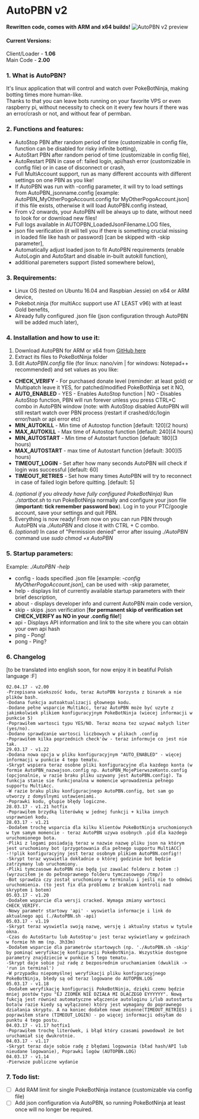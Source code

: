 # **AutoPBN v2**
**Rewritten code, comes with ARM and x64 builds!**
![AutoPBN v2 preview](http://i.imgur.com/O43x1qz.png)
#### Current Versions:
Client/Loader - **1.06**  
Main Code - **2.00**

### 1. What is AutoPBN?
It's linux application that will control and watch over PokeBotNinja, making botting times more human-like.  
Thanks to that you can leave bots running on your favorite VPS or even raspberry pi, without necessity to check on it every few hours if there was an error/crash or not, and without fear of permban. 

### 2. Functions and features:
* AutoStop PBN after random period of time (customizable in config file, function can be disabled for risky infinite botting),
* AutoStart PBN after random period of time (customizable in config file),
* AutoRestart PBN in case of: failed login, api/hash error (customizable in config file) or in case of disconnect or crash,
* Full MultiAccount support, run as many different accounts with different settings on one PBN as you like!
* If AutoPBN was run with -config parameter, it will try to load settings from AutoPBN_jsonname.config [example: AutoPBN_MyOtherPogoAccount.config for MyOtherPogoAccount.json] if this file exists, otherwise it will load AutoPBN.config instead, 
* From v2 onwards, your AutoPBN will be always up to date, without need to look for or download new files! 
* Full logs available in AUTOPBN_LoadedJsonFilename.LOG files,
* json file verification (it will tell you if there is something crucial missing in loaded file like hash or password) [can be skipped with -skip parameter],
* Automatically adjust loaded json to fit AutoPBN requirements (enable AutoLogin and AutoStart and disable in-built autokill function),
* additional paremeters support (listed somewhere below),

### 3. Requirements: 
* Linux OS (tested on Ubuntu 16.04 and Raspbian Jessie) on x64 or ARM device,
* Pokebot.ninja (for multiAcc support use AT LEAST v96) with at least Gold benefits, 
* Already fully configured .json file (json configuration through AutoPBN will be added much later),

### 4. Installation and how to use it:
1. Download AutoPBN for ARM or x64 from [GitHub here](https://github.com/TheRadziu/AutoPBN-v2/releases/latest)
2. Extract its files to PokeBotNinja folder
3. Edit *AutoPBN.config* file (for linux: nano/vim | for windows: Notepad++ recommended) and set values as you like:
* **CHECK_VERIFY** - For purchased donate level (reminder: at least gold) or Multipatch leave it YES, for patched/modified PokeBotNinja set it NO,
* **AUTO_ENABLED** - YES - Enables AutoStop function | NO - Disables AutoStop function, PBN will run forever unless you press CTRL+C combo in AutoPBN window (note: with AutoStop disabled AutoPBN will still restart watch over PBN process (restart if crashed/dc/login error/hash or api error etc)
* **MIN_AUTOKILL** - Min time of Autostop function [default: 120](2 hours)
* **MAX_AUTOKILL** - Max time of Autostop function [default: 240](4 hours)
* **MIN_AUTOSTART** - Min time of Autostart function [default: 180](3 hours)
* **MAX_AUTOSTART** - max time of Autostart function [default: 300](5 hours)
* **TIMEOUT_LOGIN** - Set after how many seconds AutoPBN will check if login was successful [default: 60]
* **TIMEOUT_RETRIES** - Set how many times AutoPBN will try to reconnect in case of failed login before quitting. [default: 5]
4. *(optional if you already have fully configured PokeBotNinja)*  Run *./startbot.sh* to run PokeBotNinja normally and configure your json file (**important: tick remember password box**). Log in to your PTC/google account, save your settings and quit PBN.
5. Everything is now ready! From now on you can run PBN through AutoPBN via *./AutoPBN* and close it with CTRL + C combo.
6. *(optional)* In case of "Permission denied" error after issuing *./AutoPBN* command use *sudo chmod +x AutoPBN*

### 5. Startup parameters:
Example: *./AutoPBN -help*  
* config - loads specified .json file [example: *-config MyOtherPogoAccount.json*], can be used with *-skip* parameter,   
* help - displays list of currently available startup parameters with their brief description,  
* about - displays developer info and current AutoPBN main code version,  
* skip - skips .json verification [**for permanent skip of verification set CHECK_VERIFY as NO in your .config file!**]  
* api - Displays API information and link to the site where you can obtain your own api hash  
* ping - Pong!  
* pong - Ping?  

### 6. Changelog
[to be translated into english soon, for now enjoy it in beatiful Polish language :F]
```
02.04.17 - v2.00
-Przepisana wiekszość kodu, teraz AutoPBN korzysta z binarek a nie plików bash.
-Dodana funkcja autoaktualizacji głownego kodu.
-Dodane pełne wsparcie MultiAcc, teraz AutoPBN może być uzyte z jakimkolwiek plikiem konfiguracyjnym PokeBotNinja (wiecej informacji w punkcie 5)
-Poprawiłem wartosci typu YES/NO. Teraz mozna tez uzywać małych liter (yes/no).
-Dodano sprawdzanie wartosci liczbowych w plikach .config
-Poprawiłem kilka poprzednich check'ów - teraz informuje co jest nie tak.
29.03.17 - v1.22
-Dodana nowa opcja w pliku konfiguracyjnym "AUTO_ENABLED" - więcej informacji w punkcie 4 tego tematu.
-Skrypt wspiera teraz osobne pliki konfiguracyjne dla kazdego konta (w formie AutoPBN_nazwajson.config np. AutoPBN_MojePierwszeKonto.config (opcjonalnie, w razie braku pliku uzywany jest AutoPBN.config). Ta funkcja stanie sie funkcjonalna w momencie wprowadzenia pełnego supportu MultiAcc.
-W razie braku pliku konfiguracjnego AutoPBN.config, bot sam go utworzy z domyślnymi ustawieniami.
-Poprawki kodu, głupie błędy logiczne. 
28.03.17 - v1.21 hotfix
-Poprawiłem brzydką literówkę w jednej funkcji + kilka innych usprawnień kodu.
28.03.17 - v1.21
-Dodałem trochę wsparcia dla kilku klientów PokeBotNinja uruchomionych w tym samym momencie - teraz AutoPBN uzywa osobnych .pid dla kazdego uruchomionego bota. 
-Pliki z logami posiadają teraz w nazwie nazwę pliku json na którym jest uruchomiony bot (przygotowania dla pełnego supportu MultiACC)
-!!plik konfiguracyjny jest teraz osobnym plikiem AutoPBN.config!!
-Skrypt teraz wyswietla dokładnie o której godzinie bot będzie zatrzymany lub uruchomiony.
-Pliki tymczasowe AutoPBN nie będą juz zawalać folderu z botem :) (wyrzuciłem je do pełnoprawnego folderu tymczasowego /tmp/)​
-Bot sprawdza czy został uruchomiony w terminalu i jeśli nie to odmówi uruchomienia. (to jest fix dla problemu z brakiem kontroli nad skryptem i botem)
05.03.17 - v1.20
-Dodałem wsparcie dla wersji cracked. Wymaga zmiany wartosci CHECK_VERIFY.
-Nowy parametr startowy 'api' - wyswietla informacje i link do aktualnego api (./AutoPBN.sh -api)
05.03.17 - v1.19
-Skrypt teraz wyswietla swoją nazwę, wersję i aktualny status w tytule okna. 
-Czas do AutoStartu lub AutoStop'u jest teraz wyświetlany w godzinach w formie hh mm (np. 3h33m)
-Dodałem wsparcie dla parametrów startowych (np. './AutoPBN.sh -skip' by pominąć weryfikację konfiguracji PokeBotNinja. Wszystkie dostępne parametry znajdziecie w punkcie 5 tego tematu.
-Skrypt daje sobie już radę z bezposrednim uruchamianiem (dwuklik -> 'run in terminal')
-W przypadku niepomyślnej weryfikacji pliku konfiguracyjnego PokeBotNinja, błedy są od teraz logowane do AUTOPBN.LOG
05.03.17 - v1.18
-Dodałem weryfikację konfiguracji PokeBotNinja, dzięki czemu będzie mniej postów typu "EJ ZIOMEK NIE DZIAŁA MI DLACZEGO EYYYYYY". Nową fukcją jest również automatyczne włączenie autologinu i/lub autostartu bota(w razie kiedy są wyłączone) który jest wymagany do poprawnego działania skryptu. A na koniec dodałem nowe zmienne(TIMEOUT_RETRIES) i poprawiłem stare (TIMEOUT_LOGIN) - po więcej informacji odsyłam do punktu 4 tego postu.
04.03.17 - v1.17 hotfix1
-Poprawiłem trochę literówek, i błąd który czasami powodował że bot uruchamiał się dwukrotnie.
04.03.17 - v1.17
-Skrypt teraz daje sobie radę z błędami logowania (bład hash/API lub nieudane logowanie), Poprawki logów (AUTOPBN.LOG)
04.03.17 - v1.14
-Pierwsze publiczne wydanie
```

### 7. Todo list:
- [ ] Add RAM limit for single PokeBotNinja instance (customizable via config file)
- [ ] Add json configuration via AutoPBN, so running PokeBotNinja at least once will no longer be required. 
